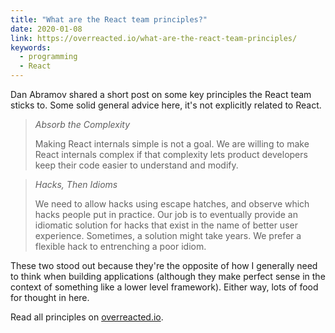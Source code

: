 ```yaml
---
title: "What are the React team principles?"
date: 2020-01-08
link: https://overreacted.io/what-are-the-react-team-principles/
keywords:
  - programming
  - React
---
```


Dan Abramov shared a short post on some key principles the React team sticks to. Some solid general advice here, it's not explicitly related to React.

> *Absorb the Complexity*
>
> Making React internals simple is not a goal. We are willing to make React internals complex if that complexity lets product developers keep their code easier to understand and modify.

> *Hacks, Then Idioms*
>
> We need to allow hacks using escape hatches, and observe which hacks people put in practice. Our job is to eventually provide an idiomatic solution for hacks that exist in the name of better user experience. Sometimes, a solution might take years. We prefer a flexible hack to entrenching a poor idiom.

These two stood out because they're the opposite of how I generally need to think when building applications (although they make perfect sense in the context of something like a lower level framework). Either way, lots of food for thought in here.

Read all principles on [overreacted.io](https://overreacted.io/what-are-the-react-team-principles/).
